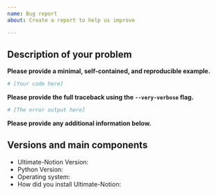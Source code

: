 ```yaml
---
name: Bug report
about: Create a report to help us improve

---
```


## Description of your problem

**Please provide a minimal, self-contained, and reproducible example.**
```python
# [Your code here]
```

**Please provide the full traceback using the `--very-verbose` flag.**
```python
# [The error output here]
```

**Please provide any additional information below.**


## Versions and main components

* Ultimate-Notion Version:
* Python Version:
* Operating system:
* How did you install Ultimate-Notion:
